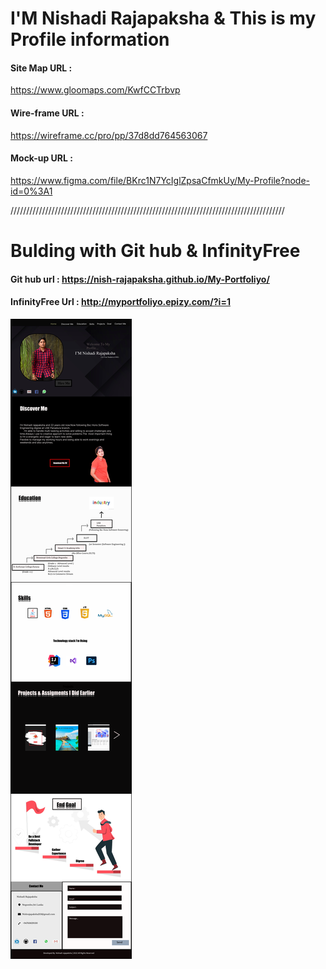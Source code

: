 # I'M Nishadi Rajapaksha & This is my Profile information


#### Site Map URL :
https://www.gloomaps.com/KwfCCTrbvp

#### Wire-frame URL :
https://wireframe.cc/pro/pp/37d8dd764563067


#### Mock-up URL :
https://www.figma.com/file/BKrc1N7YcIglZpsaCfmkUy/My-Profile?node-id=0%3A1

///////////////////////////////////////////////////////////////////////////////////////


# Bulding with Git hub & InfinityFree



#### Git hub url : https://nish-rajapaksha.github.io/My-Portfoliyo/



#### InfinityFree Url : http://myportfoliyo.epizy.com/?i=1

 <img src="assets/HomeForm.png">





